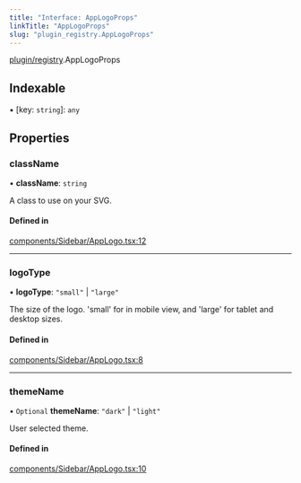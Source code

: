 ```yaml
---
title: "Interface: AppLogoProps"
linkTitle: "AppLogoProps"
slug: "plugin_registry.AppLogoProps"
---
```


[plugin/registry](../modules/plugin_registry.md).AppLogoProps

## Indexable

▪ [key: `string`]: `any`

## Properties

### className

• **className**: `string`

A class to use on your SVG.

#### Defined in

[components/Sidebar/AppLogo.tsx:12](https://github.com/kinvolk/headlamp/blob/ba073244/frontend/src/components/Sidebar/AppLogo.tsx#L12)

___

### logoType

• **logoType**: ``"small"`` \| ``"large"``

The size of the logo. 'small' for in mobile view, and 'large' for tablet and desktop sizes.

#### Defined in

[components/Sidebar/AppLogo.tsx:8](https://github.com/kinvolk/headlamp/blob/ba073244/frontend/src/components/Sidebar/AppLogo.tsx#L8)

___

### themeName

• `Optional` **themeName**: ``"dark"`` \| ``"light"``

User selected theme.

#### Defined in

[components/Sidebar/AppLogo.tsx:10](https://github.com/kinvolk/headlamp/blob/ba073244/frontend/src/components/Sidebar/AppLogo.tsx#L10)
